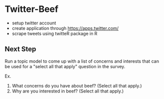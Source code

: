 # Twitter-Beef

* setup twitter account
* create application through https://apps.twitter.com/
* scrape tweets using twitteR package in R

## Next Step

Run a topic model to come up with a list of concerns and interests that can be used for a "select all that apply" question in the survey. 

Ex.

1. What concerns do you have about beef? (Select all that apply.)
2. Why are you interested in beef? (Select all that apply.)
